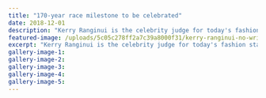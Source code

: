 ```yaml
---
title: "170-year race milestone to be celebrated"
date: 2018-12-01
description: "Kerry Ranginui is the celebrity judge for today's fashion stakes at the Wanganui Jockey Club Races."
featured-image: /uploads/5c05c278ff2a7c39a8000f31/kerry-ranginui-no-writingchron-1-dec.PNG
excerpt: "Kerry Ranginui is the celebrity judge for today's fashion stakes at the Wanganui Jockey Club Races."
gallery-image-1: 
gallery-image-2: 
gallery-image-3: 
gallery-image-4: 
gallery-image-5: 
---
```


